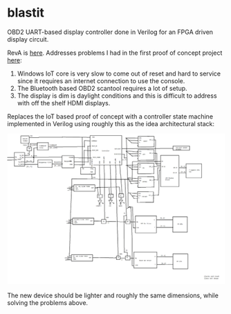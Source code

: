 # blastit
OBD2 UART-based display controller done in Verilog for an FPGA driven display circuit. 

RevA is [here](/doc/RevA.PDF). Addresses problems I had in the first proof of concept project [here](https://github.com/daparker2/Tinast_Public):

1. Windows IoT core is very slow to come out of reset and hard to service since it requires an internet connection to use the console.
2. The Bluetooth based OBD2 scantool requires a lot of setup.
3. The display is dim is daylight conditions and this is difficult to address with off the shelf HDMI displays.

Replaces the IoT based proof of concept with a controller state machine implemented in Verilog using roughly this as the idea architectural stack:

![block diagram](/doc/stack.png)

The new device should be lighter and roughly the same dimensions, while solving the problems above.
